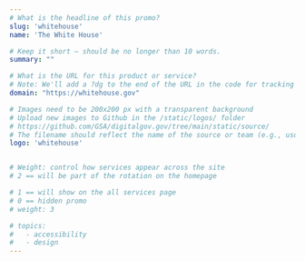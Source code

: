 ```yaml
---
# What is the headline of this promo?
slug: 'whitehouse'
name: 'The White House'

# Keep it short — should be no longer than 10 words.
summary: ""

# What is the URL for this product or service?
# Note: We'll add a ?dg to the end of the URL in the code for tracking purposes
domain: "https://whitehouse.gov"

# Images need to be 200x200 px with a transparent background
# Upload new images to Github in the /static/logos/ folder
# https://github.com/GSA/digitalgov.gov/tree/main/static/source/
# The filename should reflect the name of the source or team (e.g., usds-logo.png)
logo: 'whitehouse'


# Weight: control how services appear across the site
# 2 == will be part of the rotation on the homepage

# 1 == will show on the all services page
# 0 == hidden promo
# weight: 3

# topics:
#   - accessibility
#   - design
---
```

